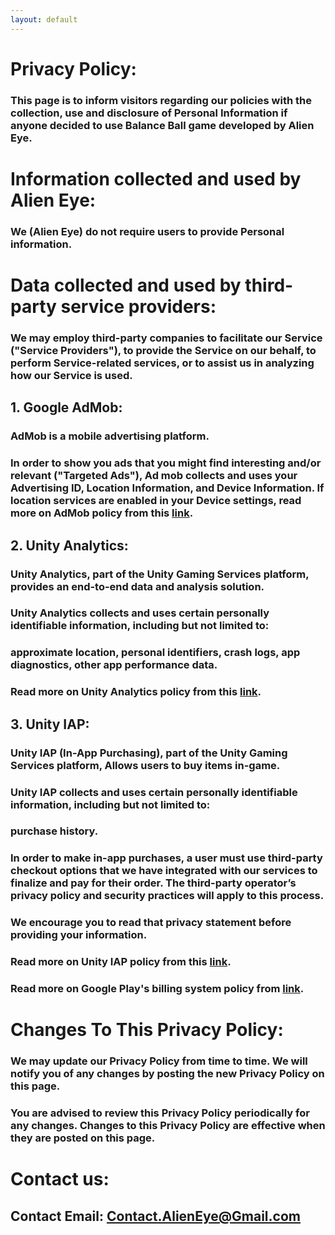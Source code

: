 ```yaml
---
layout: default
---
```


# Privacy Policy:

### This page is to inform visitors regarding our policies with the collection, use and disclosure of Personal Information if anyone decided to use Balance Ball game developed by Alien Eye.


# Information collected and used by Alien Eye:

### We (Alien Eye) do not require users to provide Personal information.


# Data collected and used by third-party service providers:

### We may employ third-party companies to facilitate our Service ("Service Providers"), to provide the Service on our behalf, to perform Service-related services, or to assist us in analyzing how our Service is used.


## 1. Google AdMob:
### AdMob is a mobile advertising platform.

### In order to show you ads that you might find interesting and/or relevant ("Targeted Ads"), Ad mob collects and uses your Advertising ID, Location Information, and Device Information. If location services are enabled in your Device settings, read more on AdMob policy from this **[link](https://policies.google.com/privacy?hl=en)**.


## 2. Unity Analytics:
### Unity Analytics, part of the Unity Gaming Services platform, provides an end-to-end data and analysis solution.

### Unity Analytics collects and uses certain personally identifiable information, including but not limited to:
### approximate location, personal identifiers,  crash logs, app diagnostics, other app performance data.

### Read more on Unity Analytics policy from this **[link](https://unity3d.com/legal/privacy-policy)**.


## 3. Unity IAP:
### Unity IAP (In-App Purchasing), part of the Unity Gaming Services platform, Allows users to buy items in-game.

### Unity IAP collects and uses certain personally identifiable information, including but not limited to:
### purchase history.

### In order to make in-app purchases, a user must use third-party checkout options that we have integrated with our services to finalize and pay for their order. The third-party operator’s privacy policy and security practices will apply to this process.
### We encourage you to read that privacy statement before providing your information.

### Read more on Unity IAP policy from this **[link](https://unity3d.com/legal/privacy-policy)**.

### Read more on Google Play's billing system policy from **[link](https://support.google.com/googleplay/android-developer/answer/10281818?hl=en)**.


# Changes To This Privacy Policy:

### We may update our Privacy Policy from time to time. We will notify you of any changes by posting the new Privacy Policy on this page.

### You are advised to review this Privacy Policy periodically for any changes. Changes to this Privacy Policy are effective when they are posted on this page.



# Contact us:

## Contact Email: Contact.AlienEye@Gmail.com
